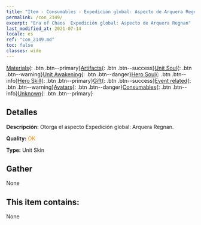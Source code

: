 ```yaml
---
title: "Item - Consumables - Expedición global: Aspecto de Arquera Regnan"
permalink: /con_2149/
excerpt: "Era of Chaos  Expedición global: Aspecto de Arquera Regnan"
last_modified_at: 2021-07-14
locale: es
ref: "con_2149.md"
toc: false
classes: wide
---
```

 [Materials](/ItemsES/){: .btn .btn--primary}[Artifacts](/ItemsES/Artifacts/){: .btn .btn--success}[Unit Soul](/ItemsES/UnitSoul/){: .btn .btn--warning}[Unit Awakening](/ItemsES/UnitAwakening/){: .btn .btn--danger}[Hero Soul](/ItemsES/HeroSoul/){: .btn .btn--info}[Hero Skill](/ItemsES/HeroSkill/){: .btn .btn--primary}[Gift](/ItemsES/Gift/){: .btn .btn--success}[Event related](/ItemsES/Events/){: .btn .btn--warning}[Avatars](/ItemsES/Avatars/){: .btn .btn--danger}[Consumables](/ItemsES/Consumables/){: .btn .btn--info}[Unknown](/ItemsES/Unknown/){: .btn .btn--primary}

## Detalles
 **Descripción:** Otorga el aspecto Expedición global: Arquera Regnan.

 **Quality:** <span style="color: #FF8C00">OK</span>

 **Type:** Unit Skin

## Gather

  None

## This item contains:

  None

